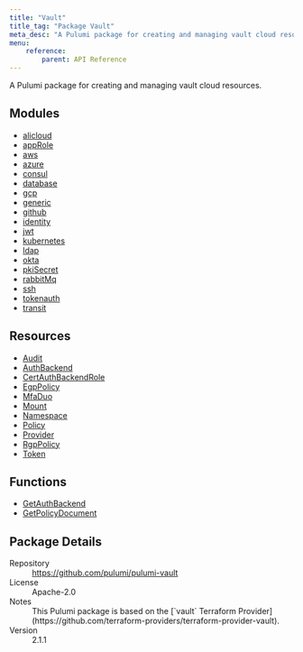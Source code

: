 ```yaml
---
title: "Vault"
title_tag: "Package Vault"
meta_desc: "A Pulumi package for creating and managing vault cloud resources."
menu:
    reference:
        parent: API Reference
---
```


<!-- WARNING: this file was generated by Pulumi Docs Generator. -->
<!-- Do not edit by hand unless you're certain you know what you are doing! -->

A Pulumi package for creating and managing vault cloud resources.

<h2 id="modules">Modules</h2>
<ul class="api">
    <li><a href="alicloud/" title="alicloud"><span class="symbol module"></span>alicloud</a></li>
    <li><a href="approle/" title="appRole"><span class="symbol module"></span>appRole</a></li>
    <li><a href="aws/" title="aws"><span class="symbol module"></span>aws</a></li>
    <li><a href="azure/" title="azure"><span class="symbol module"></span>azure</a></li>
    <li><a href="consul/" title="consul"><span class="symbol module"></span>consul</a></li>
    <li><a href="database/" title="database"><span class="symbol module"></span>database</a></li>
    <li><a href="gcp/" title="gcp"><span class="symbol module"></span>gcp</a></li>
    <li><a href="generic/" title="generic"><span class="symbol module"></span>generic</a></li>
    <li><a href="github/" title="github"><span class="symbol module"></span>github</a></li>
    <li><a href="identity/" title="identity"><span class="symbol module"></span>identity</a></li>
    <li><a href="jwt/" title="jwt"><span class="symbol module"></span>jwt</a></li>
    <li><a href="kubernetes/" title="kubernetes"><span class="symbol module"></span>kubernetes</a></li>
    <li><a href="ldap/" title="ldap"><span class="symbol module"></span>ldap</a></li>
    <li><a href="okta/" title="okta"><span class="symbol module"></span>okta</a></li>
    <li><a href="pkisecret/" title="pkiSecret"><span class="symbol module"></span>pkiSecret</a></li>
    <li><a href="rabbitmq/" title="rabbitMq"><span class="symbol module"></span>rabbitMq</a></li>
    <li><a href="ssh/" title="ssh"><span class="symbol module"></span>ssh</a></li>
    <li><a href="tokenauth/" title="tokenauth"><span class="symbol module"></span>tokenauth</a></li>
    <li><a href="transit/" title="transit"><span class="symbol module"></span>transit</a></li>
</ul>

<h2 id="resources">Resources</h2>
<ul class="api">
    <li><a href="audit" title="Audit"><span class="symbol resource"></span>Audit</a></li>
    <li><a href="authbackend" title="AuthBackend"><span class="symbol resource"></span>AuthBackend</a></li>
    <li><a href="certauthbackendrole" title="CertAuthBackendRole"><span class="symbol resource"></span>CertAuthBackendRole</a></li>
    <li><a href="egppolicy" title="EgpPolicy"><span class="symbol resource"></span>EgpPolicy</a></li>
    <li><a href="mfaduo" title="MfaDuo"><span class="symbol resource"></span>MfaDuo</a></li>
    <li><a href="mount" title="Mount"><span class="symbol resource"></span>Mount</a></li>
    <li><a href="namespace" title="Namespace"><span class="symbol resource"></span>Namespace</a></li>
    <li><a href="policy" title="Policy"><span class="symbol resource"></span>Policy</a></li>
    <li><a href="provider" title="Provider"><span class="symbol resource"></span>Provider</a></li>
    <li><a href="rgppolicy" title="RgpPolicy"><span class="symbol resource"></span>RgpPolicy</a></li>
    <li><a href="token" title="Token"><span class="symbol resource"></span>Token</a></li>
</ul>

<h2 id="functions">Functions</h2>
<ul class="api">
    <li><a href="getauthbackend" title="GetAuthBackend"><span class="symbol function"></span>GetAuthBackend</a></li>
    <li><a href="getpolicydocument" title="GetPolicyDocument"><span class="symbol function"></span>GetPolicyDocument</a></li>
</ul>

<h2 id="package-details">Package Details</h2>
<dl class="package-details">
	<dt>Repository</dt>
	<dd><a href="https://github.com/pulumi/pulumi-vault">https://github.com/pulumi/pulumi-vault</a></dd>
	<dt>License</dt>
	<dd>Apache-2.0</dd>
	<dt>Notes</dt>
	<dd>This Pulumi package is based on the [`vault` Terraform Provider](https://github.com/terraform-providers/terraform-provider-vault).</dd>
	<dt>Version</dt>
	<dd>2.1.1</dd>
</dl>

